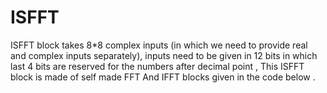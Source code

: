 # ISFFT
ISFFT block takes 8*8  complex inputs (in which we need to provide real and complex inputs separately), inputs need to be given in 12 bits in which last 4 bits are reserved for the numbers after decimal point , This ISFFT block is made of self made FFT And IFFT blocks given in the code below .
